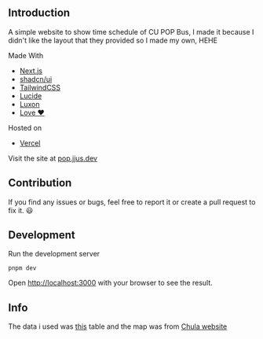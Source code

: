 ## Introduction

A simple website to show time schedule of CU POP Bus, I made it because I didn't like the layout that they provided so I made my own, HEHE


Made With
- [Next.js](https://nextjs.org)
- [shadcn/ui](https://ui.shadcn.com/)
- [TailwindCSS](https://tailwindcss.com/)
- [Lucide](https://lucide.dev/)
- [Luxon](https://moment.github.io/luxon/)
- [Love ❤️](https://www.youtube.com/watch?v=dQw4w9WgXcQ&pp=ygULcmljayBhc3RsZXk%3D)

Hosted on
- [Vercel](https://vercel.com)

Visit the site at [pop.jjus.dev](https://pop.jjus.dev)

## Contribution

If you find any issues or bugs, feel free to report it or create a pull request to fix it. 😃

## Development

Run the development server
```
pnpm dev
```

Open [http://localhost:3000](http://localhost:3000) with your browser to see the result.

## Info

The data i used was [this](https://www.facebook.com/photo?fbid=611821327790098&set=a.398628779109355) table and the map was from [Chula website](https://www.chula.ac.th/about/green-university/cu-shuttle-bus/)
